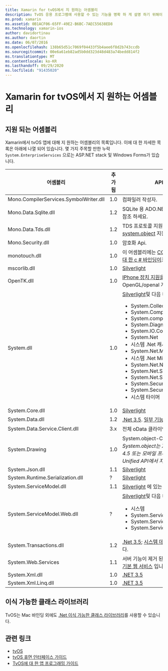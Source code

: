 ```yaml
---
title: Xamarin for tvOS에서 지 원하는 어셈블리
description: TvOS 응용 프로그램에 사용할 수 있는 기능을 명확 하 게 설명 하기 위해이 문서에서는 tvOS 개발용 Xamarin에서 지 원하는 어셈블리의 목록을 제공 합니다.
ms.prod: xamarin
ms.assetid: 0B1ACF06-65FF-49E2-B6BC-7AEC55638ED8
ms.technology: xamarin-ios
author: davidortinau
ms.author: daortin
ms.date: 06/07/2016
ms.openlocfilehash: 138b65d51c7069f04433f5b4aee6f8d2b743ccdb
ms.sourcegitcommit: 00e6a61eb82ad5b0dd323d48d483a74bedd814f2
ms.translationtype: MT
ms.contentlocale: ko-KR
ms.lasthandoff: 09/29/2020
ms.locfileid: "91435020"
---
```

# <a name="assemblies-supported-by-xamarin-for-tvos"></a>Xamarin for tvOS에서 지 원하는 어셈블리

## <a name="supported-assemblies"></a>지원 되는 어셈블리

Xamarin에서 tvOS 앱에 대해 지 원하는 어셈블리의 목록입니다. 이에 대 한 자세한 목록은 아래에 나열 되어 있습니다.  몇 가지 주목할 만한 누락 `System.EnterpriseServices` 으로는 ASP.NET stack 및 Windows Forms가 있습니다.

|어셈블리|추가됨|API 호환성|
|---|---|---|
|Mono.CompilerServices.SymbolWriter.dll|1.0|컴파일러 작성자.|
|Mono.Data.Sqlite.dll|1.2|SQLite 용 ADO.NET 공급자 [제한 사항](~/ios/data-cloud/system.data.md)을 참조 하세요.|
|Mono.Data.Tds.dll|1.2|TDS 프로토콜 지원 [system.object](~/ios/data-cloud/system.data.md)내의 [system.object](xref:System.Data.SqlClient) 지원에 사용 됩니다.|
|Mono.Security.dll|1.0|암호화 Api.|
|monotouch.dll|1.0|이 어셈블리에는 [COCOATOUCH API에 대 한 c # 바인딩이](/dotnet/api/?view=xamarinios-10.8)포함 되어 있습니다.|
|mscorlib.dll|1.0|[Silverlight](/previous-versions/windows/silverlight/dotnet-windows-silverlight/cc838194(v=vs.95))|
|OpenTK.dll|1.0|[IPhone 장치 지원을 제공 하도록 확장](xref:OpenGLES)된 OpenGL/openal 개체 지향 api입니다.|
|System.dll|1.0|[Silverlight](/previous-versions/windows/silverlight/dotnet-windows-silverlight/cc838194(v=vs.95))및 다음 네임 스페이스의 형식: <ul><li>System.Collections.Specialized</li> <li>System.ComponentModel</li> <li>System.componentmodel</li> <li>System.Diagnostics</li> <li>System.IO.Compression</li> <li>System.Net</li> <li>시스템 .Net 캐시</li> <li>System.Net.Mail</li> <li>시스템 .Net Mime</li> <li>System.Net.NetworkInformation</li> <li>System.Net.Security</li> <li>System.Net.Sockets</li> <li>System.Security.Authentication</li> <li>System.Security.Cryptography</li> <li>시스템 타이머</li></ul>|
|System.Core.dll|1.0|[Silverlight](/previous-versions/windows/silverlight/dotnet-windows-silverlight/cc838194(v=vs.95))|
|System.Data.dll|1.2|[.Net 3.5](/previous-versions/ms229335(v=vs.100)). [일부 기능이 제거](~/ios/data-cloud/system.data.md)되었습니다.|
|System.Data.Service.Client.dll|3.x|전체 oData 클라이언트.|
|System.Drawing|1.0|System.object-Classic API 그리기<br />_System.object는 Xamarin.ios .NET 4.5 또는 모바일 프레임 워크에 대 한 Unified API에서 지원 되지 않습니다._|
|System.Json.dll|1.1|[Silverlight](/previous-versions/windows/silverlight/dotnet-windows-silverlight/cc838194(v=vs.95))|
|System.Runtime.Serialization.dll|?|[Silverlight](/previous-versions/windows/silverlight/dotnet-windows-silverlight/cc838194(v=vs.95))|
|System.ServiceModel.dll|1.1|[Silverlight](/previous-versions/windows/silverlight/dotnet-windows-silverlight/cc838194(v=vs.95)) 에 있는 [WCF](../../../cross-platform/data-cloud/web-services/index.md) stack|
|System.ServiceModel.Web.dll|?|[Silverlight](/previous-versions/windows/silverlight/dotnet-windows-silverlight/cc838194(v=vs.95))및 다음 네임 스페이스의 형식: <ul><li>시스템</li><li>System.ServiceModel.Channels</li><li>System.ServiceModel.Description</li><li>System.ServiceModel.Web</li></ul>|
|System.Transactions.dll|1.2|[.Net 3.5](/previous-versions/ms229335(v=vs.100)); [시스템 데이터](../../data-cloud/system.data.md) 지원의 일부입니다.|
|System.Web.Services|1.1|서버 기능이 제거 된 .NET 3.5 프로필의 [기본 웹 서비스](../../../cross-platform/data-cloud/web-services/index.md) 입니다.|
|System.Xml.dll|1.0|[.NET 3.5](/previous-versions/ms229335(v=vs.100))|
|System.Xml.Linq.dll|1.0|[.NET 3.5](/previous-versions/ms229335(v=vs.100))|

<a name="Summary"></a>

## <a name="portable-class-libraries"></a>이식 가능한 클래스 라이브러리

TvOS는 Mac 바인딩 외에도 [.Net 이식 가능한 클래스 라이브러리](~/cross-platform/app-fundamentals/pcl.md)를 사용할 수 있습니다.

## <a name="related-links"></a>관련 링크

- [tvOS](https://developer.apple.com/tvos/)
- [tvOS 휴먼 인터페이스 가이드](https://developer.apple.com/tvos/human-interface-guidelines/)
- [TvOS에 대 한 앱 프로그래밍 가이드](https://developer.apple.com/library/prerelease/tvos/documentation/General/Conceptual/AppleTV_PG/)